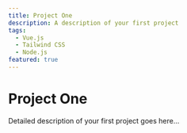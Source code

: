 ```yaml
---
title: Project One
description: A description of your first project
tags:
  - Vue.js
  - Tailwind CSS
  - Node.js
featured: true
---
```


# Project One

Detailed description of your first project goes here...
